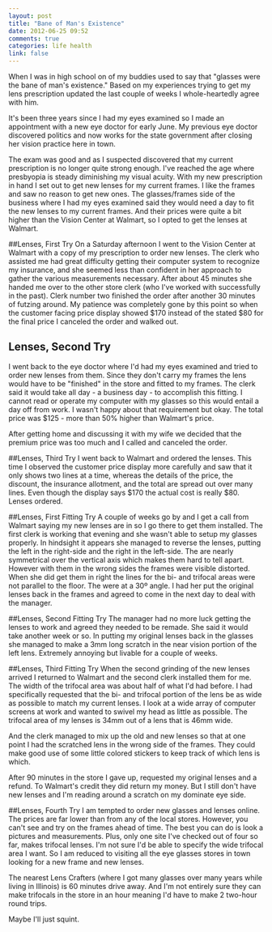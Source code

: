 ```yaml
---
layout: post
title: "Bane of Man's Existence"
date: 2012-06-25 09:52
comments: true
categories: life health
link: false
---
```

When I was in high school on of my buddies used to say that "glasses were the bane of man's existence." Based on my experiences trying to get my lens prescription updated the last couple of weeks I whole-heartedly agree with him.

It's been three years since I had my eyes examined so I made an appointment with a new eye doctor for early June. My previous eye doctor discovered politics and now works for the state government after closing her vision practice here in town.

The exam was good and as I suspected discovered that my current prescription is no longer quite strong enough. I've reached the age where presbyopia is steady diminishing my visual acuity. With my new prescription in hand I set out to get new lenses for my current frames. I like the frames and saw no reason to get new ones. The glasses/frames side of the business where I had my eyes examined said they would need a day to fit the new lenses to my current frames. And their prices were quite a bit higher than the Vision Center at Walmart, so I opted to get the lenses at Walmart.

##Lenses, First Try
On a Saturday afternoon I went to the Vision Center at Walmart with a copy of my prescription to order new lenses. The clerk who assisted me had great difficulty getting their computer system to recognize my insurance, and she seemed less than confident in her approach to gather the various measurements necessary. After about 45 minutes she handed me over to the other store clerk (who I've worked with successfully in the past). Clerk number two finished the order after another 30 minutes of futzing around. My patience was completely gone by this point so when the customer facing price display showed $170 instead of the stated $80 for the final price I canceled the order and walked out.   

## Lenses, Second Try
I went back to the eye doctor where I'd had my eyes examined and tried to order new lenses from them. Since they don't carry my frames the lens would have to be "finished" in the store and fitted to my frames. The clerk said it would take all day - a business day - to accomplish this fitting. I cannot read or operate my computer with my glasses so this would entail a day off from work. I wasn't happy about that requirement but okay. The total price was $125 - more than 50% higher than Walmart's price.

After getting home and discussing it with my wife we decided that the premium price was too much and I called and canceled the order.

##Lenses, Third Try
I went back to Walmart and ordered the lenses. This time I observed the customer price display more carefully and saw that it only shows two lines at a time, whereas the details of the price, the discount, the insurance allotment, and the total are spread out over many lines. Even though the display says $170 the actual cost is really $80. Lenses ordered.

##Lenses, First Fitting Try
A couple of weeks go by and I get a call from Walmart saying my new lenses are in so I go there to get them installed. The first clerk is working that evening and she wasn't able to setup my glasses properly. In hindsight it appears she managed to reverse the lenses, putting the left in the right-side and the right in the left-side. The are nearly symmetrical over the vertical axis which makes them hard to tell apart. However with them in the wrong sides the frames were visible distorted. When she did get them in right the lines for the bi- and trifocal areas were not parallel to the floor. The were at a 30º angle. I had her put the original lenses back in the frames and agreed to come in the next day to deal with the manager.

##Lenses, Second Fitting Try
The manager had no more luck getting the lenses to work and agreed they needed to be remade. She said it would take another week or so. In putting my original lenses back in the glasses she managed to make a 3mm long scratch in the near vision portion of the left lens. Extremely annoying but livable for a couple of weeks.

##Lenses, Third Fitting Try
When the second grinding of the new lenses arrived I returned to Walmart and the second clerk installed them for me. The width of the trifocal area was about half of what I'd had before. I had specifically requested that the bi- and trifocal portion of the lens be as wide as possible to match my current lenses. I look at a wide array of computer screens at work and wanted to swivel my head as little as possible. The trifocal area of my lenses is 34mm out of a lens that is  46mm wide.

And the clerk managed to mix up the old and new lenses so that at one point I had the scratched lens in the wrong side of the frames. They could make good use of some little colored stickers to keep track of which lens is which.

After 90 minutes in the store I gave up, requested my original lenses and a refund. To Walmart's credit they did return my money. But I still don't have new lenses and I'm reading around a scratch on my dominate eye side. 

##Lenses, Fourth Try
I am tempted to order new glasses and lenses online. The prices are far lower than from any of the local stores. However, you can't see and try on the frames ahead of time. The best you can do is look a pictures and measurements. Plus, only one site I've checked out of four so far, makes trifocal lenses. I'm not sure I'd be able to specify the wide trifocal area I want. So I am reduced to visiting all the eye glasses stores in town looking for a new frame and new lenses. 

The nearest Lens Crafters (where I got many glasses over many years while living in Illinois) is 60 minutes drive away. And I'm not entirely sure they can make trifocals in the store in an hour meaning I'd have to make 2 two-hour round trips. 

Maybe I'll just squint. 